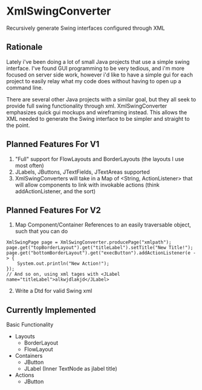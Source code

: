 # XmlSwingConverter
Recursively generate Swing interfaces configured through XML

## Rationale
Lately i've been doing a lot of small Java projects that use a simple swing interface.
I've found GUI programming to be very tedious, and i'm more focused on server side work, 
however i'd like to have a simple gui for each project to easily relay what my code does 
without having to open up a command line.

There are several other Java projects with a similar goal, but they all seek to 
provide full swing functionality through xml. XmlSwingConverter emphasizes quick gui mockups
and wireframing instead. This allows the XML needed to generate the Swing
interface to be simpler and straight to the point. 

## Planned Features For V1
1. "Full" support for FlowLayouts and BorderLayouts (the layouts I use most often)
2. JLabels, JButtons, JTextFields, JTextAreas supported
3. XmlSwingConverters will take in a Map of <String, ActionListener> that will allow
components to link with invokable actions (think addActionListener, and the sort)

## Planned Features For V2
1. Map Component/Container References to an easily traversable object, such that you can do 
```
XmlSwingPage page = XmlSwingConverter.producePage("xmlpath");
page.get("topBorderLayout").get("titleLabel").setTitle("New Title!");
page.get("bottomBorderLayout").get("execButton").addActionListener(e -> {
    System.out.println("New Action!");
});
// And so on, using xml tages with <JLabel name="titleLabel">alkwjdlakjd</JLabel>
```
2. Write a Dtd for valid Swing xml

## Currently Implemented
Basic Functionality
* Layouts
    - BorderLayout
    - FlowLayout
* Containers
    - JButton
    - JLabel (Inner TextNode as jlabel title)
 * Actions
    - JButton
